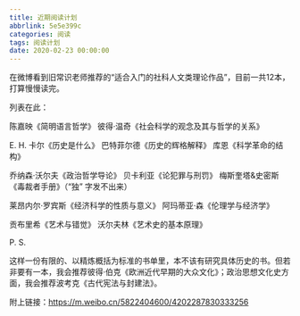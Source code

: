 ```yaml
---
title: 近期阅读计划
abbrlink: 5e5e399c
categories: 阅读
tags: 阅读计划
date: 2020-02-23 00:00:00
---
```


在微博看到旧常识老师推荐的“适合入门的社科人文类理论作品”，目前一共12本，打算慢慢读完。

列表在此：

陈嘉映《简明语言哲学》
彼得·温奇《社会科学的观念及其与哲学的关系》

E. H. 卡尔《历史是什么》
巴特菲尔德《历史的辉格解释》
库恩《科学革命的结构》

乔纳森·沃尔夫《政治哲学导论》
贝卡利亚《论犯罪与刑罚》
梅斯奎塔&史密斯《毒裁者手册》（“独” 字发不出来）

莱昂内尔·罗宾斯《经济科学的性质与意义》
阿玛蒂亚·森《伦理学与经济学》

贡布里希《艺术与错觉》
沃尔夫林《艺术史的基本原理》

P. S.

这样一份有限的、以精炼概括为标准的书单里，本不该有研究具体历史的书。但若非要有一本，我会推荐彼得·伯克《欧洲近代早期的大众文化》；政治思想文化史方面，我会推荐波考克《古代宪法与封建法》。

附上链接：https://m.weibo.cn/5822404600/4202287830333256
